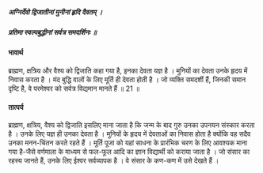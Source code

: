 ##### अग्निर्देवो द्विजातीनां मुनीनां हृदि दैवतम् ।
##### प्रतिमा स्वल्पबुद्धीनां सर्वत्र समदर्शिनः ॥

#### भावार्थ

ब्राह्मण, क्षत्रिय और वैश्य को द्विजाति कहा गया है, इनका देवता यज्ञ है । मुनियों का देवता उनके हृदय में निवास करता है । मंद बुद्धि वालों के लिए मूर्ति ही देवता होती है । जो व्यक्ति समदर्शी हैं, जिनकी समान दृष्टि है, वे परमेश्वर को सर्वत्र विद्यमान मानते हैं ॥ 21 ॥

#### तात्पर्य

ब्राह्मण, क्षत्रिय, वैश्य को द्विजाति इसलिए माना जाता है कि जन्म के बाद गुरु उनका उपनयन संस्कार करता है । उनके लिए यज्ञ ही उनका देवता है । मुनियों के हृदय में देवताओं का निवास होता है क्योंकि वह सदैव उनका मनन-चिंतन करते रहते हैं । मूर्ति पूजा को यहां साधना के प्रारंभिक चरण के लिए आवश्यक माना गया है-जैसे वर्णमाला के माध्यम से फल-फूल आदि का ज्ञान विद्यार्थी को कराया जाता है । जो संसार का रहस्य जानते हैं, उनके लिए ईश्वर सर्वव्यापक है । वे संसार के कण-कण में उसे देखते हैं ।